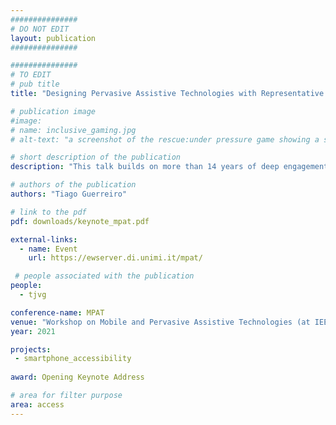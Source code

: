 ```yaml
---
###############
# DO NOT EDIT
layout: publication
###############

###############
# TO EDIT
# pub title
title: "Designing Pervasive Assistive Technologies with Representative Users"

# publication image
#image:
# name: inclusive_gaming.jpg
# alt-text: "a screenshot of the rescue:under pressure game showing a submarine in a dark sea" # provide a short description for the image #a11y

# short description of the publication
description: "This talk builds on more than 14 years of deep engagements and in-the-wild deployments of mobile technologies within a community of blind people. It makes the case for pervasive assistive technology researchers to be experts in their areas of study: people, and then, technology to serve and empower people."

# authors of the publication
authors: "Tiago Guerreiro"

# link to the pdf
pdf: downloads/keynote_mpat.pdf

external-links:
  - name: Event
    url: https://ewserver.di.unimi.it/mpat/

 # people associated with the publication
people:
  - tjvg

conference-name: MPAT
venue: "Workshop on Mobile and Pervasive Assistive Technologies (at IEEE Percom), March, 2021"
year: 2021

projects:
 - smartphone_accessibility
 
award: Opening Keynote Address

# area for filter purpose
area: access
---
```

